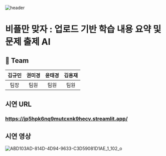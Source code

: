 ![header](https://capsule-render.vercel.app/api?type=wave&color=auto&height=300§ion=header&text=For%20The%20B%20Plus&fontSize=90)

# 비플만 맞자 : 업로드 기반 학습 내용 요약 및 문제 출제 AI
## 🦹‍ Team
|김규민|권미경|윤태경|김용재|
|:---:|:---:|:---:|:---:|
|팀장|팀원|팀원|팀원|

## 시연 URL
### https://jp5hpk6nq9mutcxnk9hecv.streamlit.app/

## 시연 영상
![ABD103AD-814D-4D94-9633-C3D59081D1AE_1_102_o](https://github.com/user-attachments/assets/7886d7e6-0f0a-42af-a019-0ca4743847ee)
